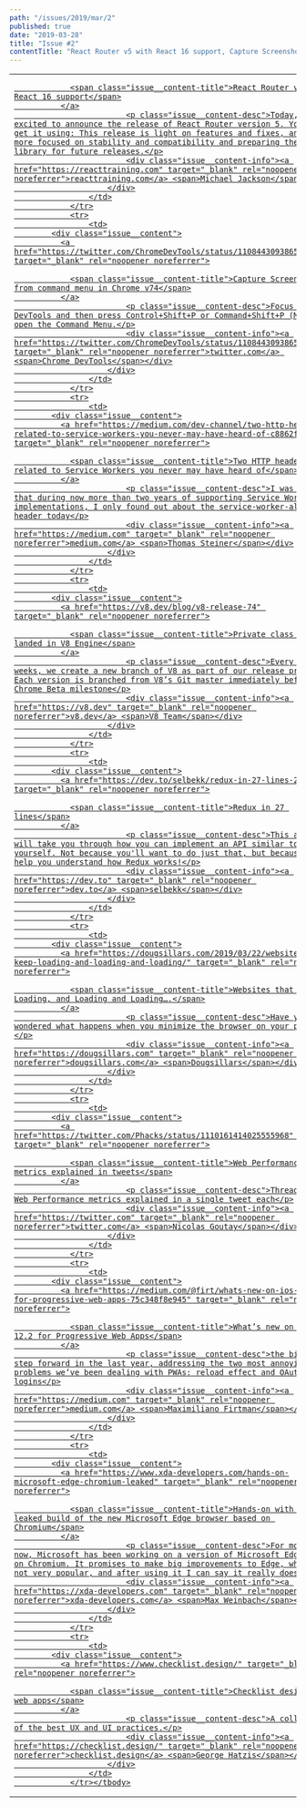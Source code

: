 ```yaml
---
path: "/issues/2019/mar/2"
published: true
date: "2019-03-28"
title: "Issue #2"
contentTitle: "React Router v5 with React 16 support, Capture Screenshot from command menu in Chrome v74, Private class fields landed in V8 Engine."
---
```

<center>
	<table align="center" border="0" cellspacing="0" width="100%" height="100%" cellpadding="0">
    <tbody>
				<tr>
					<td>
					<div class="issue__content">
            <div class="issue__content">
              <a href="https://reacttraining.com/blog/react-router-v5/" target="_blank" rel="noopener noreferrer">

                <span class="issue__content-title">React Router v5 with React 16 support</span>
              </a>
							<p class="issue__content-desc">Today, we are excited to announce the release of React Router version 5. You can get it using: This release is light on features and fixes, and is more focused on stability and compatibility and preparing the library for future releases.</p>
							<div class="issue__content-info"><a href="https://reacttraining.com" target="_blank" rel="noopener noreferrer">reacttraining.com</a> <span>Michael Jackson</span></div>
						</div>
					</td>
				</tr>
				<tr>
					<td>
            <div class="issue__content">
              <a href="https://twitter.com/ChromeDevTools/status/1108443093865422848" target="_blank" rel="noopener noreferrer">

                <span class="issue__content-title">Capture Screenshot from command menu in Chrome v74</span>
              </a>
							<p class="issue__content-desc">Focus DevTools and then press Control+Shift+P or Command+Shift+P (Mac) to open the Command Menu.</p>
							<div class="issue__content-info"><a href="https://twitter.com/ChromeDevTools/status/1108443093865422848" target="_blank" rel="noopener noreferrer">twitter.com</a> <span>Chrome DevTools</span></div>
						</div>
					</td>
				</tr>
				<tr>
					<td>
            <div class="issue__content">
              <a href="https://medium.com/dev-channel/two-http-headers-related-to-service-workers-you-never-may-have-heard-of-c8862f76cc60" target="_blank" rel="noopener noreferrer">

                <span class="issue__content-title">Two HTTP headers related to Service Workers you never may have heard of</span>
              </a>
							<p class="issue__content-desc">I was shocked that during now more than two years of supporting Service Worker implementations, I only found out about the service-worker-allowed header today</p>
							<div class="issue__content-info"><a href="https://medium.com" target="_blank" rel="noopener noreferrer">medium.com</a> <span>Thomas Steiner</span></div>
						</div>
					</td>
				</tr>
				<tr>
					<td>
            <div class="issue__content">
              <a href="https://v8.dev/blog/v8-release-74" target="_blank" rel="noopener noreferrer">

                <span class="issue__content-title">Private class fields landed in V8 Engine</span>
              </a>
							<p class="issue__content-desc">Every six weeks, we create a new branch of V8 as part of our release process. Each version is branched from V8’s Git master immediately before a Chrome Beta milestone</p>
							<div class="issue__content-info"><a href="https://v8.dev" target="_blank" rel="noopener noreferrer">v8.dev</a> <span>V8 Team</span></div>
						</div>
					</td>
				</tr>
				<tr>
					<td>
            <div class="issue__content">
              <a href="https://dev.to/selbekk/redux-in-27-lines-2i92" target="_blank" rel="noopener noreferrer">

                <span class="issue__content-title">Redux in 27 lines</span>
              </a>
							<p class="issue__content-desc">This article will take you through how you can implement an API similar to Redux yourself. Not because you'll want to do just that, but because it'll help you understand how Redux works!</p>
							<div class="issue__content-info"><a href="https://dev.to" target="_blank" rel="noopener noreferrer">dev.to</a> <span>selbekk</span></div>
						</div>
					</td>
				</tr>
				<tr>
					<td>
            <div class="issue__content">
              <a href="https://dougsillars.com/2019/03/22/websites-that-keep-loading-and-loading-and-loading/" target="_blank" rel="noopener noreferrer">

                <span class="issue__content-title">Websites that Keep Loading, and Loading and Loading….</span>
              </a>
							<p class="issue__content-desc">Have you ever wondered what happens when you minimize the browser on your phone?</p>
							<div class="issue__content-info"><a href="https://dougsillars.com" target="_blank" rel="noopener noreferrer">dougsillars.com</a> <span>Dougsillars</span></div>
						</div>
					</td>
				</tr>
				<tr>
					<td>
            <div class="issue__content">
              <a href="https://twitter.com/Phacks/status/1110161414025555968" target="_blank" rel="noopener noreferrer">

                <span class="issue__content-title">Web Performance metrics explained in tweets</span>
              </a>
							<p class="issue__content-desc">Thread Time ! Web Performance metrics explained in a single tweet each</p>
							<div class="issue__content-info"><a href="https://twitter.com" target="_blank" rel="noopener noreferrer">twitter.com</a> <span>Nicolas Goutay</span></div>
						</div>
					</td>
				</tr>
				<tr>
					<td>
            <div class="issue__content">
              <a href="https://medium.com/@firt/whats-new-on-ios-12-2-for-progressive-web-apps-75c348f8e945" target="_blank" rel="noopener noreferrer">

                <span class="issue__content-title">What’s new on iOS 12.2 for Progressive Web Apps</span>
              </a>
							<p class="issue__content-desc">the biggest step forward in the last year, addressing the two most annoying problems we’ve been dealing with PWAs: reload effect and OAuth logins</p>
							<div class="issue__content-info"><a href="https://medium.com" target="_blank" rel="noopener noreferrer">medium.com</a> <span>Maximiliano Firtman</span></div>
						</div>
					</td>
				</tr>
				<tr>
					<td>
            <div class="issue__content">
              <a href="https://www.xda-developers.com/hands-on-microsoft-edge-chromium-leaked" target="_blank" rel="noopener noreferrer">

                <span class="issue__content-title">Hands-on with a leaked build of the new Microsoft Edge browser based on Chromium</span>
              </a>
							<p class="issue__content-desc">For months now, Microsoft has been working on a version of Microsoft Edge based on Chromium. It promises to make big improvements to Edge, which is not very popular, and after using it I can say it really does</p>
							<div class="issue__content-info"><a href="https://xda-developers.com" target="_blank" rel="noopener noreferrer">xda-developers.com</a> <span>Max Weinbach</span></div>
						</div>
					</td>
				</tr>
				<tr>
					<td>
            <div class="issue__content">
              <a href="https://www.checklist.design/" target="_blank" rel="noopener noreferrer">

                <span class="issue__content-title">Checklist design for web apps</span>
              </a>
							<p class="issue__content-desc">A collection of the best UX and UI practices.</p>
							<div class="issue__content-info"><a href="https://checklist.design/" target="_blank" rel="noopener noreferrer">checklist.design</a> <span>George Hatzis</span></div>
						</div>
					</td>
				</tr></tbody>
  </table>
</center>
